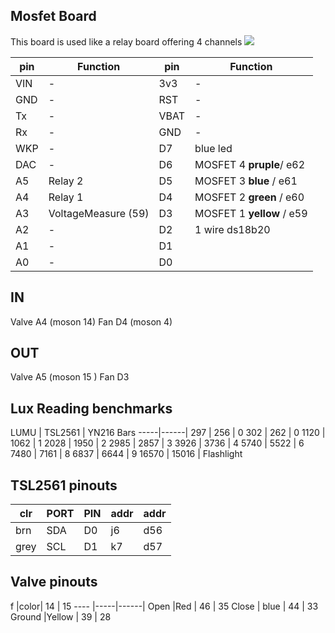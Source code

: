 

## Mosfet Board
This board is used like a relay board offering 4 channels
![](https://images-na.ssl-images-amazon.com/images/I/81XHFEECRBL._SL1500_.jpg)

pin | Function | pin | Function
----| ------- | ----| -------
VIN| - | 3v3 | -
GND| - | RST | -
Tx| - | VBAT | -
Rx| - | GND | -
WKP| - | D7 | blue led
DAC| - | D6 | MOSFET 4 __pruple__/  e62
A5| Relay 2  | D5 | MOSFET 3 __blue__ / e61
A4| Relay 1  | D4 | MOSFET 2 __green__ / e60
A3| VoltageMeasure (59)  | D3 | MOSFET 1 __yellow__ / e59
A2| -  | D2 | 1 wire ds18b20
A1| -  | D1 |
A0| -  | D0 |


## IN
Valve A4 (moson 14)
Fan D4  (moson 4)


## OUT

Valve A5 (moson 15 )
Fan D3

## Lux Reading benchmarks
LUMU | TSL2561 | YN216 Bars
-----|------|
297 | 256 | 0
302 | 262 | 0
1120 | 1062 | 1
2028 | 1950 | 2
2985 | 2857 | 3
3926 | 3736 | 4
5740 | 5522 | 6
7480 | 7161 | 8
6837 | 6644 | 9
16570 | 15016 | Flashlight

## TSL2561 pinouts

clr | PORT | PIN | addr | addr
----|------|-----|------|------|
brn | SDA | D0 |j6 | d56
grey | SCL |D1 |k7 |d57

## Valve pinouts
 f |color| 14 | 15
---- |-----|------|
Open |Red | 46 | 35
Close | blue | 44 | 33
Ground |Yellow | 39 | 28
